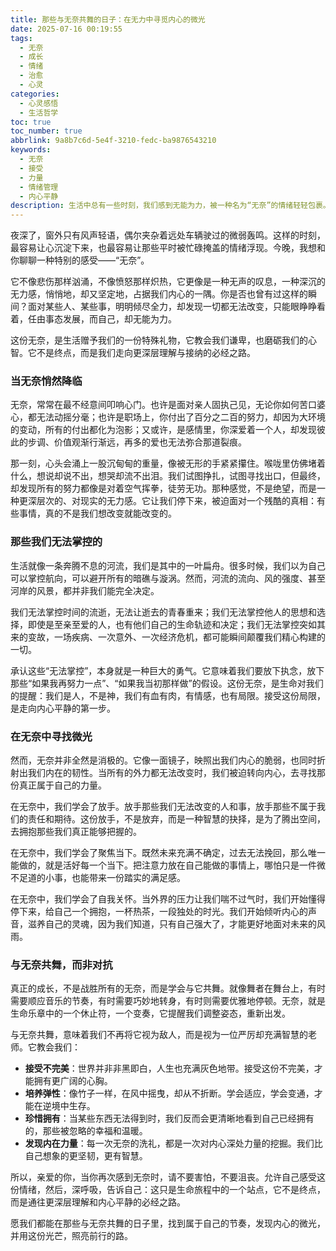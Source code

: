 ```yaml
---
title: 那些与无奈共舞的日子：在无力中寻觅内心的微光
date: 2025-07-16 00:19:55
tags:
  - 无奈
  - 成长
  - 情绪
  - 治愈
  - 心灵
categories:
  - 心灵感悟
  - 生活哲学
toc: true
toc_number: true
abbrlink: 9a8b7c6d-5e4f-3210-fedc-ba9876543210
keywords:
  - 无奈
  - 接受
  - 力量
  - 情绪管理
  - 内心平静
description: 生活中总有一些时刻，我们感到无能为力，被一种名为“无奈”的情绪轻轻包裹。它不是绝望，却比绝望更绵长，像细雨般浸润心田。这篇文章将带你走进这份普遍的情感，探讨它如何悄然降临，我们又该如何在那些无法掌控的境遇中，找到属于自己的微光，与无奈共舞，而非对抗，最终寻得内心的平静与力量。
---
```


夜深了，窗外只有风声轻语，偶尔夹杂着远处车辆驶过的微弱轰鸣。这样的时刻，最容易让心沉淀下来，也最容易让那些平时被忙碌掩盖的情绪浮现。今晚，我想和你聊聊一种特别的感受——“无奈”。

它不像悲伤那样汹涌，不像愤怒那样炽热，它更像是一种无声的叹息，一种深沉的无力感，悄悄地，却又坚定地，占据我们内心的一隅。你是否也曾有过这样的瞬间？面对某些人、某些事，明明倾尽全力，却发现一切都无法改变，只能眼睁睁看着，任由事态发展，而自己，却无能为力。

这份无奈，是生活赠予我们的一份特殊礼物，它教会我们谦卑，也磨砺我们的心智。它不是终点，而是我们走向更深层理解与接纳的必经之路。

### 当无奈悄然降临

无奈，常常在最不经意间叩响心门。也许是面对亲人固执己见，无论你如何苦口婆心，都无法动摇分毫；也许是职场上，你付出了百分之二百的努力，却因为大环境的变动，所有的付出都化为泡影；又或许，是感情里，你深爱着一个人，却发现彼此的步调、价值观渐行渐远，再多的爱也无法弥合那道裂痕。

那一刻，心头会涌上一股沉甸甸的重量，像被无形的手紧紧攥住。喉咙里仿佛堵着什么，想说却说不出，想哭却流不出泪。我们试图挣扎，试图寻找出口，但最终，却发现所有的努力都像是对着空气挥拳，徒劳无功。那种感觉，不是绝望，而是一种更深层次的、对现实的无力感。它让我们停下来，被迫面对一个残酷的真相：有些事情，真的不是我们想改变就能改变的。

### 那些我们无法掌控的

生活就像一条奔腾不息的河流，我们是其中的一叶扁舟。很多时候，我们以为自己可以掌控航向，可以避开所有的暗礁与漩涡。然而，河流的流向、风的强度、甚至河岸的风景，都并非我们能完全决定。

我们无法掌控时间的流逝，无法让逝去的青春重来；我们无法掌控他人的思想和选择，即使是至亲至爱的人，也有他们自己的生命轨迹和决定；我们无法掌控突如其来的变故，一场疾病、一次意外、一次经济危机，都可能瞬间颠覆我们精心构建的一切。

承认这些“无法掌控”，本身就是一种巨大的勇气。它意味着我们要放下执念，放下那些“如果我再努力一点”、“如果我当初那样做”的假设。这份无奈，是生命对我们的提醒：我们是人，不是神，我们有血有肉，有情感，也有局限。接受这份局限，是走向内心平静的第一步。

### 在无奈中寻找微光

然而，无奈并非全然是消极的。它像一面镜子，映照出我们内心的脆弱，也同时折射出我们内在的韧性。当所有的外力都无法改变时，我们被迫转向内心，去寻找那份真正属于自己的力量。

在无奈中，我们学会了放手。放手那些我们无法改变的人和事，放手那些不属于我们的责任和期待。这份放手，不是放弃，而是一种智慧的抉择，是为了腾出空间，去拥抱那些我们真正能够把握的。

在无奈中，我们学会了聚焦当下。既然未来充满不确定，过去无法挽回，那么唯一能做的，就是活好每一个当下。把注意力放在自己能做的事情上，哪怕只是一件微不足道的小事，也能带来一份踏实的满足感。

在无奈中，我们学会了自我关怀。当外界的压力让我们喘不过气时，我们开始懂得停下来，给自己一个拥抱，一杯热茶，一段独处的时光。我们开始倾听内心的声音，滋养自己的灵魂，因为我们知道，只有自己强大了，才能更好地面对未来的风雨。

### 与无奈共舞，而非对抗

真正的成长，不是战胜所有的无奈，而是学会与它共舞。就像舞者在舞台上，有时需要顺应音乐的节奏，有时需要巧妙地转身，有时则需要优雅地停顿。无奈，就是生命乐章中的一个休止符，一个变奏，它提醒我们调整姿态，重新出发。

与无奈共舞，意味着我们不再将它视为敌人，而是视为一位严厉却充满智慧的老师。它教会我们：

*   **接受不完美**：世界并非非黑即白，人生也充满灰色地带。接受这份不完美，才能拥有更广阔的心胸。
*   **培养弹性**：像竹子一样，在风中摇曳，却从不折断。学会适应，学会变通，才能在逆境中生存。
*   **珍惜拥有**：当某些东西无法得到时，我们反而会更清晰地看到自己已经拥有的，那些被忽略的幸福和温暖。
*   **发现内在力量**：每一次无奈的洗礼，都是一次对内心深处力量的挖掘。我们比自己想象的更坚韧，更有智慧。

所以，亲爱的你，当你再次感到无奈时，请不要害怕，不要沮丧。允许自己感受这份情绪，然后，深呼吸，告诉自己：这只是生命旅程中的一个站点，它不是终点，而是通往更深层理解和内心平静的必经之路。

愿我们都能在那些与无奈共舞的日子里，找到属于自己的节奏，发现内心的微光，并用这份光芒，照亮前行的路。